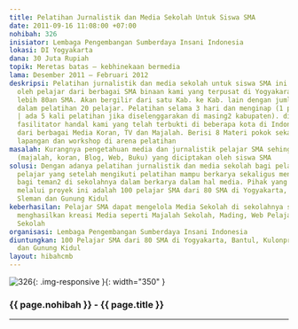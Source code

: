 ```yaml
---
title: Pelatihan Jurnalistik dan Media Sekolah Untuk Siswa SMA
date: 2011-09-16 11:08:00 +07:00
nohibah: 326
inisiator: Lembaga Pengembangan Sumberdaya Insani Indonesia
lokasi: DI Yogyakarta
dana: 30 Juta Rupiah
topik: Meretas batas – kebhinekaan bermedia
lama: Desember 2011 – Februari 2012
deskripsi: Pelatihan jurnalistik dan media sekolah untuk siswa SMA ini akan diikuti
  oleh pelajar dari berbagai SMA binaan kami yang terpusat di Yogyakara sebanyak kurang
  lebih 80an SMA. Akan bergilir dari satu Kab. ke Kab. lain dengan jumlah peserta
  dalam pelatihan 20 pelajar. Pelatihan selama 3 hari dan menginap (1 paket pelatihan
  | ada 5 kali pelatihan jika diselenggarakan di masing2 kabupaten). didampingi tim
  fasilitator handal kami yang telah terbukti di beberapa kota di Indonesia. Narasumber
  dari berbagai Media Koran, TV dan Majalah. Berisi 8 Materi pokok sekaligus praktik
  lapangan dan workshop di arena pelatihan
masalah: Kurangnya pengetahuan media dan jurnalistik pelajar SMA sehingga minim media
  (majalah, koran, Blog, Web, Buku) yang diciptakan oleh siswa SMA
solusi: Dengan adanya pelatihan jurnalistik dan media sekolah bagi pelajar SMA diharapkan
  pelajar yang setelah mengikuti pelatihan mampu berkarya sekaligus menjadi pendamping
  bagi teman2 di sekolahnya dalam berkarya dalam hal media. Pihak yang diuntungkan
  melalui proyek ini adalah 100 pelajar SMA dari 80 SMA di Yogyakarta, Bantul, Kulonprogo,
  Sleman dan Gunung Kidul
keberhasilan: Pelajar SMA dapat mengelola Media Sekolah di sekolahnya sendiri dan
  menghasilkan kreasi Media seperti Majalah Sekolah, Mading, Web Pelajar atau Koram
  Sekolah
organisasi: Lembaga Pengembangan Sumberdaya Insani Indonesia
diuntungkan: 100 Pelajar SMA dari 80 SMA di Yogyakarta, Bantul, Kulonprogo, Sleman
  dan Gunung Kidul
layout: hibahcmb
---
```


![326](/static/img/hibahcmb/326.png){: .img-responsive }{: width="350" }

### {{ page.nohibah }} - {{ page.title }}

---
